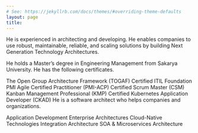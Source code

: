 ```yaml
---
# See: https://jekyllrb.com/docs/themes/#overriding-theme-defaults
layout: page
title: 
---
```

He is experienced in architecting and developing. He enables companies to use robust, maintainable, reliable, and scaling solutions by building Next Generation Technology Architectures.

He holds a Master’s degree in Engineering Management from Sakarya University. He has the following certificates.

The Open Group Architecture Framework (TOGAF) Certified
ITIL Foundation
PMI Agile Certified Practitioner (PMI-ACP)
Certified Scrum Master (CSM)
Kanban Management Professional (KMP)
Certified Kubernetes Application Developer (CKAD)
He is a software architect who helps companies and organizations.

Application Development
Enterprise Architectures
Cloud-Native Technologies
Integration Architecture
SOA & Microservices Architecture
